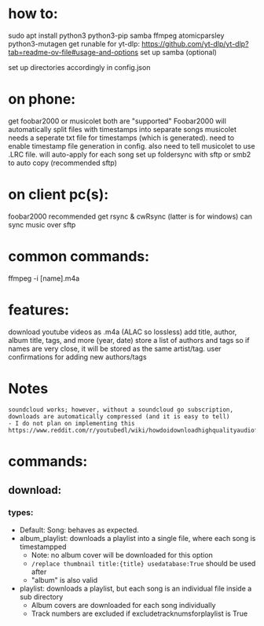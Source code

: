 # how to:
sudo apt install python3 python3-pip samba ffmpeg atomicparsley python3-mutagen 
get runable for yt-dlp: https://github.com/yt-dlp/yt-dlp?tab=readme-ov-file#usage-and-options
set up samba (optional)

set up directories accordingly in config.json

# on phone:
get foobar2000 or musicolet
    both are "supported"
    Foobar2000 will automatically split files with timestamps into separate songs
    musicolet needs a seperate txt file for timestamps (which is generated).
        need to enable timestamp file generation in config. also need to tell musicolet to use .LRC file. will auto-apply for each song
set up foldersync with sftp or smb2 to auto copy (recommended sftp)

# on client pc(s):
foobar2000 recommended
get rsync & cwRsync (latter is for windows)
    can sync music over sftp

# common commands:
ffmpeg -i [name].m4a


# features:
download youtube videos as .m4a (ALAC so lossless)
add title, author, album title, tags, and more (year, date)
store a list of authors and tags so if names are very close, it will be stored as the same artist/tag.
    user confirmations for adding new authors/tags

# Notes
    soundcloud works; however, without a soundcloud go subscription, downloads are automatically compressed (and it is easy to tell)
    - I do not plan on implementing this
    https://www.reddit.com/r/youtubedl/wiki/howdoidownloadhighqualityaudiofromsoundcloud/

# commands:
## download:
### types:
- Default: Song: behaves as expected.
- album_playlist: downloads a playlist into a single file, where each song is timestampped
    - Note: no album cover will be downloaded for this option
    - `/replace thumbnail title:{title} usedatabase:True` should be used after
    - "album" is also valid
- playlist: downloads a playlist, but each song is an individual file inside a sub directory
    - Album covers are downloaded for each song individually
    - Track numbers are excluded if excludetracknumsforplaylist is True
    